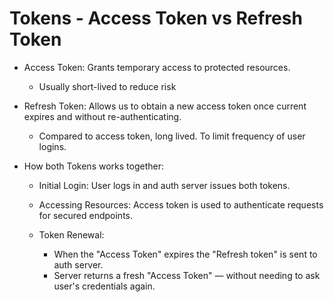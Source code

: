 # Tokens - Access Token vs Refresh Token

- Access Token: Grants temporary access to protected resources.
  - Usually short-lived to reduce risk


- Refresh Token: Allows us to obtain a new access token once current expires and without re-authenticating.
  - Compared to access token, long lived. To limit frequency of user logins.


- How both Tokens works together:
  - Initial Login: User logs in and auth server issues both tokens.
  
  - Accessing Resources: Access token is used to authenticate requests for secured endpoints.
  
  - Token Renewal:
    - When the "Access Token" expires the "Refresh token" is sent to auth server.
    - Server returns a fresh "Access Token" — without needing to ask user's credentials again.